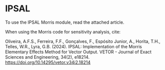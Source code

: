 # IPSAL
To use the IPSAL Morris module, read the attached article.

When using the Morris code for sensitivity analysis, cite:

Oliveira, A.F.S., Ferreira, F.F., Gonçalves, F., Espósito Junior, A., Horita, T.H., Telles, W.R., Lyra, G.B. (2024). IPSAL: Implementation of the Morris Elementary Effects Method for Vector Output. VETOR - Journal of Exact Sciences and Engineering, 34(2), e18214. https://doi.org/10.14295/vetor.v34i2.18214
